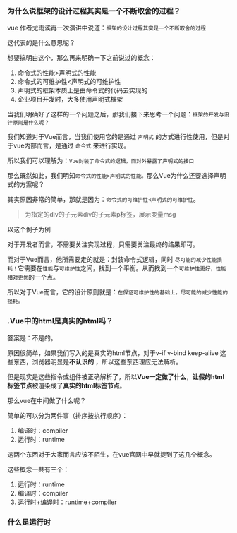### 为什么说框架的设计过程其实是一个不断取舍的过程？

vue 作者尤雨溪再一次演讲中说道：`框架的设计过程其实是一个不断取舍的过程`

这代表的是什么意思呢？

想要搞明白这个，那么再来明确一下之前说过的概念：

1. 命令式的性能>声明式的性能
2. 命令式的可维护性<声明式的可维护性
3. 声明式的框架本质上是由命令式的代码去实现的
4. 企业项目开发时，大多使用声明式框架

当我们明确好了这样的一个问题之后，那我们接下来思考一个问题：`框架的开发与设计原则是什么呢？`

我们知道对于Vue而言，当我们使用它的是通过 `声明式` 的方式进行性使用，但是对于vue内部而言，是通过 `命令式` 来进行实现。

所以我们可以理解为：`Vue封装了命令式的逻辑，而对外暴露了声明式的接口`

那么既然如此，我们明知`命令式的性能>声明式的性能。`那么Vue为什么还要选择声明式的方案呢？

其实原因非常的简单，那就是因为：`命令式的可维护性<声明式的可维护性`。

> 为指定的div的子元素div的子元素p标签，展示变量msg

以这个例子为例

对于开发者而言，不需要关注实现过程，只需要关注最终的结果即可。

而对于Vue而言，他所需要走的就是：封装命令式逻辑，同时 `尽可能的减少性能损耗！`它需要在`性能`与`可维护性`之间，找到一个平衡。从而找到一个`可维护性更好，性能相对更优`的一个点。

所以对于Vue而言，它的设计原则就是：`在保证可维护性的基础上，尽可能的减少性能的损耗`。

### .Vue中的html是真实的html吗？

答案是：不是的。

原因很简单，如果我们写入的是真实的html节点，对于v-if v-bind keep-alive 这些东西，浏览器明显是**不认识的** ，所以这些东西理应无法解析。

但是现实是这些指令或组件被正确解析了，所以**Vue一定做了什么**，**让假的html标签节点**被渲染成了**真实的html标签节点**。

那么vue在中间做了什么呢？

简单的可以分为两件事（排序按执行顺序）：

1. 编译时：compiler
2. 运行时：runtime

这两个东西对于大家而言应该不陌生，在vue官网中早就提到了这几个概念。

这些概念一共有三个：

1. 运行时：runtime
2. 编译时：compiler
3. 运行时+编译时：runtime+compiler

### 什么是运行时

